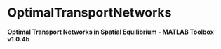 # OptimalTransportNetworks
**Optimal Transport Networks in Spatial Equilibrium - MATLAB Toolbox v1.0.4b**

